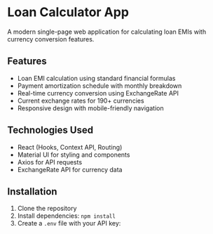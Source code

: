 # Loan Calculator App

A modern single-page web application for calculating loan EMIs with currency conversion features.

## Features

- Loan EMI calculation using standard financial formulas
- Payment amortization schedule with monthly breakdown
- Real-time currency conversion using ExchangeRate API
- Current exchange rates for 190+ currencies
- Responsive design with mobile-friendly navigation

## Technologies Used

- React (Hooks, Context API, Routing)
- Material UI for styling and components
- Axios for API requests
- ExchangeRate API for currency data

## Installation

1. Clone the repository
2. Install dependencies: `npm install`
3. Create a `.env` file with your API key:
